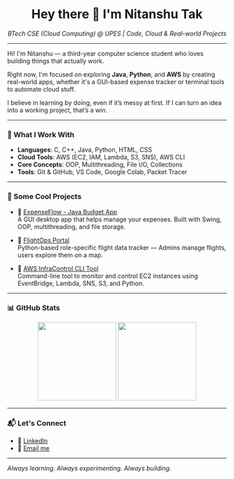 <h1 align="center">Hey there 👋 I'm Nitanshu Tak</h1>
<p align="center">
  <em>BTech CSE (Cloud Computing) @ UPES | Code, Cloud & Real-world Projects</em>
</p>

---

Hi! I'm Nitanshu — a third-year computer science student who loves building things that actually work.

Right now, I'm focused on exploring **Java**, **Python**, and **AWS** by creating real-world apps, whether it's a GUI-based expense tracker or terminal tools to automate cloud stuff.

I believe in learning by doing, even if it’s messy at first. If I can turn an idea into a working project, that’s a win.

---

### 🧰 What I Work With
- **Languages**: C, C++, Java, Python, HTML, CSS
- **Cloud Tools**: AWS (EC2, IAM, Lambda, S3, SNS), AWS CLI
- **Core Concepts**: OOP, Multithreading, File I/O, Collections
- **Tools**: Git & GitHub, VS Code, Google Colab, Packet Tracer

---

### 🚀 Some Cool Projects

- 🔹 [ExpenseFlow - Java Budget App](https://github.com/Nitanshu715/ExpenseFlow-A-GUI-Based-Budget-Tracker)  
  A GUI desktop app that helps manage your expenses. Built with Swing, OOP, multithreading, and file storage.

- 🔹 [FlightOps Portal](https://github.com/Nitanshu715/FlightOps-Portal)  
  Python-based role-specific flight data tracker — Admins manage flights, users explore them on a map.

- 🔹 [AWS InfraControl CLI Tool](https://github.com/Nitanshu715/-AWS-InfraControl-CLI-Tool)  
  Command-line tool to monitor and control EC2 instances using EventBridge, Lambda, SNS, S3, and Python.

---

### 📊 GitHub Stats
<p align="center">
  <img src="https://github-readme-stats.vercel.app/api?username=Nitanshu715&show_icons=true&theme=tokyonight" height="180"/>
  <img src="https://github-readme-stats.vercel.app/api/top-langs/?username=Nitanshu715&layout=compact&theme=tokyonight" height="180"/>
</p>

---

### 📬 Let's Connect
- 🔗 [LinkedIn](https://www.linkedin.com/in/nitanshu-tak-89a1ba289/)
- 📧 [Email me](mailto:nitanshutak070105@gmail.com)

---

*Always learning. Always experimenting. Always building.*
